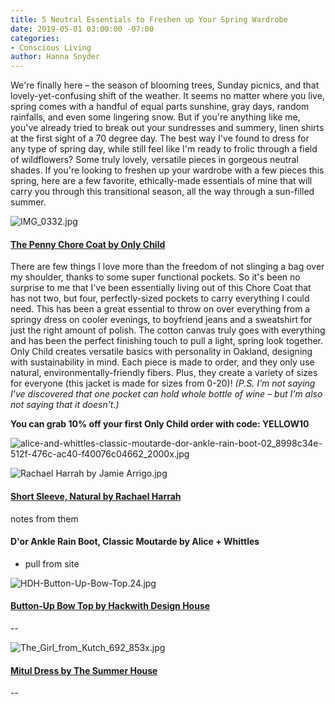 ```yaml
---
title: 5 Neutral Essentials to Freshen up Your Spring Wardrobe
date: 2019-05-01 03:00:00 -07:00
categories:
- Conscious Living
author: Hanna Snyder
---
```


We're finally here – the season of blooming trees, Sunday picnics, and that lovely-yet-confusing shift of the weather. It seems no matter where you live, spring comes with a handful of equal parts sunshine, gray days, random rainfalls, and even some lingering snow. But if you're anything like me, you've already tried to break out your sundresses and summery, linen shirts at the first sight of a 70 degree day. The best way I've found to dress for any type of spring day, while still feel like I'm ready to frolic through a field of wildflowers? Some truly lovely, versatile pieces in gorgeous neutral shades. If you're looking to freshen up your wardrobe with a few pieces this spring, here are a few favorite, ethically-made essentials of mine that will carry you through this transitional season, all the way through a sun-filled summer.

![IMG_0332.jpg](/uploads/IMG_0332.jpg)

#### [The Penny Chore Coat by Only Child](https://www.onlychildclothing.com/collections/outerwear/products/penny-chore-coat-in-cotton-canvas)

There are few things I love more than the freedom of not slinging a bag over my shoulder, thanks to some super functional pockets. So it's been no surprise to me that I've been essentially living out of this Chore Coat that has not two, but four, perfectly-sized pockets to carry everything I could need. This has been a great essential to throw on over everything from a springy dress on cooler evenings, to boyfriend jeans and a sweatshirt for just the right amount of polish. The cotton canvas truly goes with everything and has been the perfect finishing touch to pull a light, spring look together. Only Child creates versatile basics with personality in Oakland, designing with sustainability in mind. Each piece is made to order, and they only use natural, environmentally-friendly fibers. Plus, they create a variety of sizes for everyone (this jacket is made for sizes from 0-20)! _(P.S. I'm not saying I've discovered that one pocket can hold whole bottle of wine – but I'm also not saying that it doesn't.)_

**You can grab 10% off your first Only Child order with code: YELLOW10**

![alice-and-whittles-classic-moutarde-dor-ankle-rain-boot-02_8998c34e-512f-476c-ac40-f40076c04662_2000x.jpg](/uploads/alice-and-whittles-classic-moutarde-dor-ankle-rain-boot-02_8998c34e-512f-476c-ac40-f40076c04662_2000x.jpg)

![Rachael Harrah by Jamie Arrigo.jpg](/uploads/Rachael%20Harrah%20by%20Jamie%20Arrigo.jpg)

#### [Short Sleeve, Natural by Rachael Harrah](https://rachaelharrah.com/collections/shirts/products/short-sleeve-oyster-linen)

notes from them

#### D'or Ankle Rain Boot, Classic Moutarde by Alice + Whittles 

- pull from site

![HDH-Button-Up-Bow-Top.24.jpg](/uploads/HDH-Button-Up-Bow-Top.24.jpg)

#### [Button-Up Bow Top by Hackwith Design House](https://hackwithdesignhouse.com/product/button-up-bow-top-ss19/)

--

![The_Girl_from_Kutch_692_853x.jpg](/uploads/The_Girl_from_Kutch_692_853x.jpg)

#### [Mitul Dress by The Summer House](https://thesummerhouse.in/collections/dresses/products/silk-dress-1)

--

